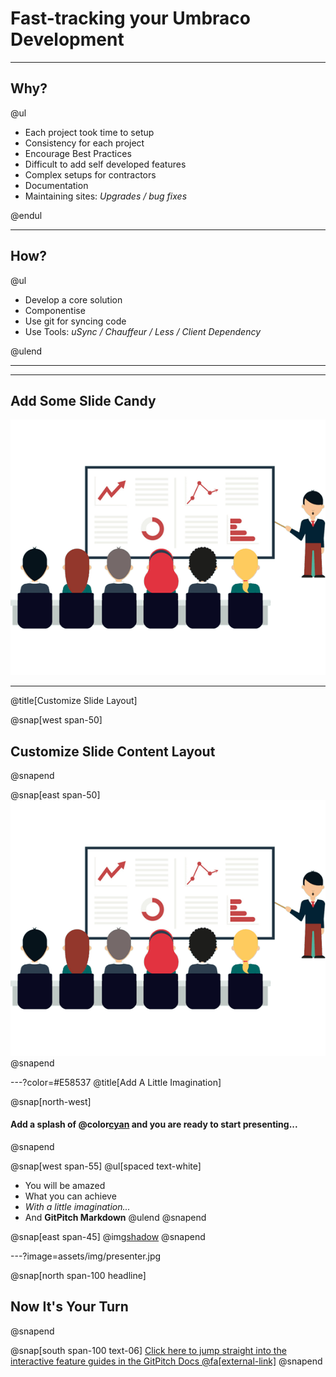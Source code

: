 # Fast-tracking your Umbraco Development

---

## Why?
@ul[](false)

- Each project took time to setup
- Consistency for each project
- Encourage Best Practices
- Difficult to add self developed features
- Complex setups for contractors
- Documentation
- Maintaining sites: *Upgrades / bug fixes*

@endul

---

## How?

@ul[](false)

- Develop a core solution
- Componentise
- Use git for syncing code
- Use Tools: *uSync / Chauffeur / Less / Client Dependency*

@ulend

---

---

## Add Some Slide Candy

![](assets/img/presentation.png)

---
@title[Customize Slide Layout]

@snap[west span-50]
## Customize Slide Content Layout
@snapend

@snap[east span-50]
![](assets/img/presentation.png)
@snapend

---?color=#E58537
@title[Add A Little Imagination]

@snap[north-west]
#### Add a splash of @color[cyan](**color**) and you are ready to start presenting...
@snapend

@snap[west span-55]
@ul[spaced text-white]
- You will be amazed
- What you can achieve
- *With a little imagination...*
- And **GitPitch Markdown**
@ulend
@snapend

@snap[east span-45]
@img[shadow](assets/img/conference.png)
@snapend

---?image=assets/img/presenter.jpg

@snap[north span-100 headline]
## Now It's Your Turn
@snapend

@snap[south span-100 text-06]
[Click here to jump straight into the interactive feature guides in the GitPitch Docs @fa[external-link]](https://gitpitch.com/docs/getting-started/tutorial/)
@snapend
